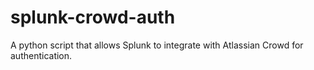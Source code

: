 splunk-crowd-auth
=================

A python script that allows Splunk to integrate with Atlassian Crowd for authentication.